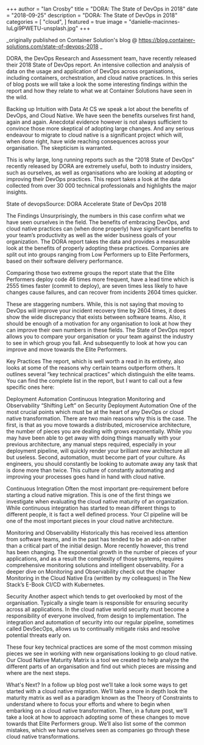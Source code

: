 +++
author = "Ian Crosby"
title = "DORA: The State of DevOps in 2018"
date = "2018-09-25"
description = "DORA: The State of DevOps in 2018"
categories = [
    "cloud",
]
featured = true
image = "danielle-macinnes-IuLgi9PWETU-unsplash.jpg"
+++

_originally published on Container Solution's blog @ https://blog.container-solutions.com/state-of-devops-2018 _

DORA, the DevOps Research and Assessment team, have recently released their 2018 State of DevOps report. An intensive collection and analysis of data on the usage and application of DevOps across organisations, including containers, orchestration, and cloud native practices. In this series of blog posts we will take a look the some interesting findings within the report and how they relate to what we at Container Solutions have seen in the wild.

Backing up Intuition with Data
At CS we speak a lot about the benefits of DevOps, and Cloud Native. We have seen the benefits ourselves first hand, again and again. Anecdotal evidence however is not always  sufficient to convince those more skeptical of adopting large changes. And any serious endeavour to migrate to cloud native is a significant project which will, when done right, have wide reaching consequences across your organisation. The skepticism is warranted.

This is why large, long running reports such as the “2018 State of DevOps” recently released by DORA are extremely useful, both to industry insiders, such as ourselves, as well as organisations who are looking at adopting or improving their DevOps practices.  This report takes a look at the data collected from over 30 000 technical professionals and highlights the major insights.

State of devopsSource: DORA Accelerate State of DevOps 2018
 

The Findings
Unsurprisingly, the numbers in this case confirm what we have seen ourselves in the field. The benefits of embracing DevOps, and cloud native practices can (when done properly) have significant benefits to your team’s productivity as well as the wider business goals of your organization. The DORA report takes the data and provides a measurable look at the benefits of properly adopting these practices. Companies are split out into groups ranging from Low Performers up to Elite Performers, based on their software delivery performance.

Comparing those two extreme groups the report state that the Elite Performers deploy code 46 times more frequent, have a lead time which is 2555 times faster (commit to deploy), are seven times less likely to have changes cause failures, and can recover from incidents 2604 times quicker.

These are staggering numbers. While, this is not saying that moving to DevOps will improve your incident recovery time by 2604 times, it does show the wide discrepancy that exists between software teams. Also, it should be enough of a motivation for any organisation to look at how they can improve their own numbers in these fields. The State of DevOps report allows you to compare your organisation or your team against the industry to see in which group you fall. And subsequently to look at how you can improve and move towards the Elite Performers.

Key Practices
The report, which is well worth a read in its entirety, also looks at some of the reasons why certain teams outperform others. It outlines several “key technical practices” which distinguish the elite teams. You can find the complete list in the report, but I want to call out a few specific ones here:

Deployment Automation
Continuous Integration
Monitoring and Observability
“Shifting Left” on Security
Deployment Automation
One of the most crucial points which must be at the heart of any DevOps or cloud native transformation. There are two main reasons why this is the case. The first, is that as you move towards a distributed, microservice architecture, the number of pieces you are dealing with grows exponentially. While you may have been able to get away with doing things manually with your previous architecture, any manual steps required, especially in your deployment pipeline, will quickly render your brilliant new architecture all but useless. Second, automation, must become part of your culture. As engineers, you should constantly be looking to automate away any task that is done more than twice. This culture of constantly automating and improving your processes goes hand in hand with cloud native.

Continuous Integration
Often the most important pre-requirement before starting a cloud native migration. This is one of the first things we investigate when evaluating the cloud native maturity of an organization. While continuous integration has started to mean different things to different people, it is fact a well defined process. Your CI pipeline will be one of the most important pieces in your cloud native architecture.

Monitoring and Observability
Historically this has received less attention from software teams, and in the past has tended to be an add-on rather than a critical part of the initial design. More recently however, this trend has been changing. The exponential growth in the number of pieces of your applications, and as a result the complexity of those systems, requires comprehensive monitoring solutions and intelligent observability. For a deeper dive on Monitoring and Observability check out the chapter Monitoring in the Cloud Native Era (written by my colleagues) in The New Stack’s E-Book CI/CD with Kubernetes.

Security 
Another aspect which tends to get overlooked by most of the organisation. Typically a single team is responsible for ensuring security across all applications. In the cloud native world security must become a responsibility of everyone involved, from design to implementation. The integration and automation of security into our regular pipeline, sometimes called DevSecOps, allows us to continually mitigate risks and resolve potential threats early on.

These four key technical practices are some of the most common missing pieces we see in working with new organisations looking to go cloud native. Our Cloud Native Maturity Matrix is a tool we created to help analyze the different parts of an organisation and find out which pieces are missing and where are the next steps.

What's Next?
In a follow up blog post we’ll take a look some ways to get started with a cloud native migration. We’ll take a more in depth look the maturity matrix as well as a paradigm known as the Theory of Constraints to understand where to focus your efforts and where to begin when embarking on a cloud native transformation. Then, in a future post, we’ll take a look at how to approach adopting some of these changes to move towards that Elite Performers group. We’ll also list some of the common mistakes, which we have ourselves seen as companies go through these cloud native transformations.